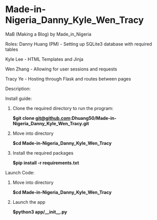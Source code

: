 # Made-in-Nigeria_Danny_Kyle_Wen_Tracy

MaB (Making a Blog) by Made_in_Nigeria

Roles:
Danny Huang (PM) - Setting up SQLite3 database with required tables

Kyle Lee - HTML Templates and Jinja

Wen Zhang - Allowing for user sessions and requests 

Tracy Ye - Hosting through Flask and routes between pages

Description:

Install guide:
1) Clone the required directory to run the program:
   
    __$git clone git@github.com:Dhuang50/Made-in-Nigeria_Danny_Kyle_Wen_Tracy.git__
2) Move into directory

   __$cd Made-in-Nigeria_Danny_Kyle_Wen_Tracy__
3) Install the required packages
   
    __$pip install -r requirements.txt__

Launch Code:
1) Move into directory

   __$cd Made-in-Nigeria_Danny_Kyle_Wen_Tracy__
2) Launch the app
   
   __$python3 app/\_\_init\_\_.py__

